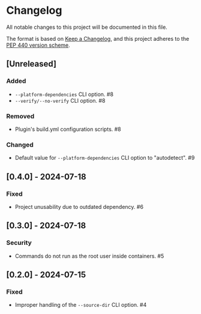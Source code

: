 # Changelog
All notable changes to this project will be documented in this
file.

The format is based on [Keep a
Changelog](https://keepachangelog.com/en/1.0.0/), and this project adheres to
the [PEP 440 version scheme](https://peps.python.org/pep-0440/#version-scheme).

## [Unreleased]
### Added
- `--platform-dependencies` CLI option. #8
- `--verify/--no-verify` CLI option. #8

### Removed
- Plugin's build.yml configuration scripts. #8

### Changed
- Default value for `--platform-dependencies` CLI option to "autodetect". #9

## [0.4.0] - 2024-07-18
### Fixed
- Project unusability due to outdated dependency. #6

## [0.3.0] - 2024-07-18
### Security
- Commands do not run as the root user inside containers. #5

## [0.2.0] - 2024-07-15
### Fixed
- Improper handling of the `--source-dir` CLI option. #4
